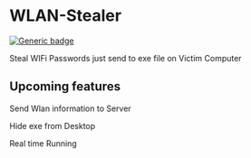 # WLAN-Stealer 

[![Generic badge](https://img.shields.io/badge/<COMINGSOON>-<STATUS>-<COLOR>.svg)](https://shields.io/)

Steal WIFi Passwords just send to exe file on Victim Computer
## Upcoming features

Send Wlan information to Server

Hide exe from Desktop

Real time Running 
